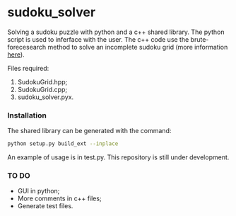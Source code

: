 # sudoku_solver

Solving a sudoku puzzle with python and a c++ shared library. The python script is used to inferface with the user. The c++ code use the brute-forecesearch method to solve an incomplete sudoku grid (more information [here](https://en.wikipedia.org/wiki/Sudoku_solving_algorithms#Backtracking "Backtracking on Wikipedia")).

Files required:
1. SudokuGrid.hpp;
2. SudokuGrid.cpp;
3. sudoku_solver.pyx.

### Installation

The shared library can be generated with the command:

```bash
python setup.py build_ext --inplace
```

An example of usage is in test.py. This repository is still under development.

### TO DO

* GUI in python;
* More comments in c++ files;
* Generate test files.
